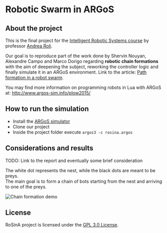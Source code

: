 # Robotic Swarm in ARGoS

## About the project

This is the final project for the [Intelligent Robotic Systems course](https://www.unibo.it/en/teaching/course-unit-catalogue/course-unit/2018/384267) by professor [Andrea Roli](https://www.unibo.it/sitoweb/andrea.roli).  

Our goal is to reproduce part of the work done by Shervin Nouyan, Alexandre Campo and Marco Dorigo regarding **robotic chain formations** with the aim of deepening the subject, reworking the controller logic and finally simulate it in an ARGoS environment. Link to the article: [Path formation in a robot swarm](https://link.springer.com/article/10.1007/s11721-007-0009-6).

You may find more information on programming robots in Lua with ARGoS at: http://www.argos-sim.info/plow2015/

## How to run the simulation

* Install the [ARGoS simulator](http://www.argos-sim.info)
* Clone our project
* Inside the project folder execute `argos3 -c rosina.argos`

## Considerations and results

TODO: Link to the report and eventually some brief consideration

The white dot represents the nest, while the black dots are meant to be preys.  
The main goal is to form a chain of bots starting from the nest and arriving to one of the preys.

![Chain formation demo](res/chain-formation.gif "Chain formation demo")

## License
RoSinA project is licensed under the [GPL 3.0 License](https://www.gnu.org/licenses/gpl-3.0.html).
